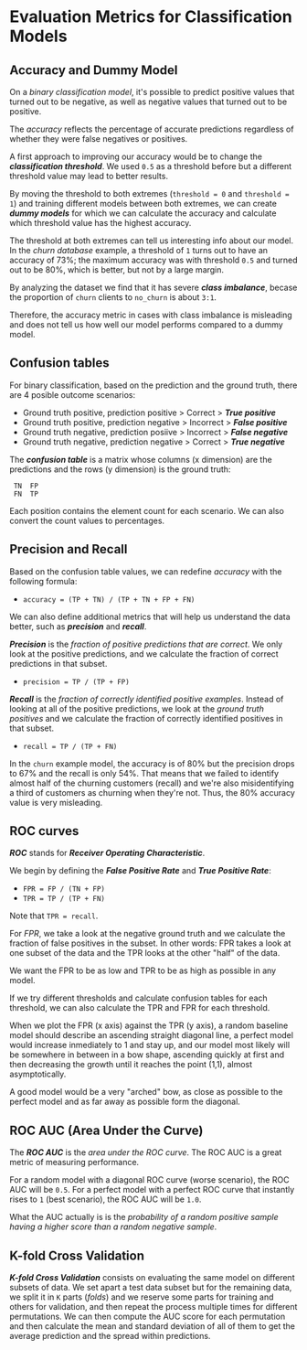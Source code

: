 # Evaluation Metrics for Classification Models

## Accuracy and Dummy Model

On a _binary classification model_, it's possible to predict positive values that turned out to be negative, as well as negative values that turned out to be positive.

The _accuracy_ reflects the percentage of accurate predictions regardless of whether they were false negatives or positives.

A first approach to improving our accuracy would be to change the ***classification threshold***. We used `0.5` as a threshold before but a different threshold value may lead to better results.

By moving the threshold to both extremes (`threshold = 0` and `threshold = 1`) and training different models between both extremes, we can create ***dummy models*** for which we can calculate the accuracy and calculate which threshold value has the highest accuracy.

The threshold at both extremes can tell us interesting info about our model. In the _churn database_ example, a threshold of `1` turns out to have an accuracy of 73%; the maximum accuracy was with threshold `0.5` and turned out to be 80%, which is better, but not by a large margin.

By analyzing the dataset we find that it has severe ***class imbalance***, becase the proportion of `churn` clients to `no_churn` is about `3:1`.

Therefore, the accuracy metric in cases with class imbalance is misleading and does not tell us how well our model performs compared to a dummy model.

## Confusion tables

For binary classification, based on the prediction and the ground truth, there are 4 posible outcome scenarios:
* Ground truth positive, prediction positive > Correct > ***True positive***
* Ground truth positive, prediction negative > Incorrect > ***False positive***
* Ground truth negative, prediction posiive > Incorrect > ***False negative***
* Ground truth negative, prediction negative > Correct > ***True negative***

The ***confusion table*** is a matrix whose columns (x dimension) are the predictions and the rows (y dimension) is the ground truth:
     
     TN  FP
     FN  TP

Each position contains the element count for each scenario. We can also convert the count values to percentages.

## Precision and Recall

Based on the confusion table values, we can redefine _accuracy_ with the following formula:

* `accuracy = (TP + TN) / (TP + TN + FP + FN)`

We can also define additional metrics that will help us understand the data better, such as ***precision*** and ***recall***.

***Precision*** is the _fraction of positive predictions that are correct_. We only look at the positive predictions, and we calculate the fraction of correct predictions in that subset.

* `precision = TP / (TP + FP)`

***Recall*** is the _fraction of correctly identified positive examples_. Instead of looking at all of the positive predictions, we look at the _ground truth positives_ and we calculate the fraction of correctly identified positives in that subset.

* `recall = TP / (TP + FN)`

In the `churn` example model, the accuracy is of 80% but the precision drops to 67% and the recall is only 54%. That means that we failed to identify almost half of the churning customers (recall) and we're also misidentifying a third of customers as churning when they're not. Thus, the 80% accuracy value is very misleading.

## ROC curves

***ROC*** stands for ***Receiver Operating Characteristic***.

We begin by defining the ***False Positive Rate*** and ***True Positive Rate***:

* `FPR = FP / (TN + FP)`
* `TPR = TP / (TP + FN)`

Note that `TPR = recall`.

For _FPR_, we take a look at the negative ground truth and we calculate the fraction of false positives in the subset. In other words: FPR takes a look at one subset of the data and the TPR looks at the other "half" of the data.

We want the FPR to be as low and TPR to be as high as possible in any model.

If we try different thresholds and calculate confusion tables for each threshold, we can also calculate the TPR and FPR for each threshold.

When we plot the FPR (x axis) against the TPR (y axis), a random baseline model should describe an ascending straight diagonal line, a perfect model would increase inmediately to 1 and stay up, and our model most likely will be somewhere in between in a bow shape, ascending quickly at first and then decreasing the growth until it reaches the point (1,1), almost asymptotically.

A good model would be a very "arched" bow, as close as possible to the perfect model and as far away as possible form the diagonal.

## ROC AUC (Area Under the Curve)

The ***ROC AUC*** is the _area under the ROC curve_. The ROC AUC is a great metric of measuring performance.

For a random model with a diagonal ROC curve (worse scenario), the ROC AUC will be `0.5`. For a perfect model with a perfect ROC curve that instantly rises to `1` (best scenario), the ROC AUC will be `1.0`.

What the AUC actually is is the _probability of a random positive sample having a higher score than a random negative sample_.

## K-fold Cross Validation

***K-fold Cross Validation*** consists on evaluating the same model on different subsets of data. We set apart a test data subset but for the remaining data, we split it in `K` parts (_folds_) and we reserve some parts for training and others for validation, and then repeat the process multiple times for different permutations. We can then compute the AUC score for each permutation and then calculate the mean and standard deviation of all of them to get the average prediction and the spread within predictions.